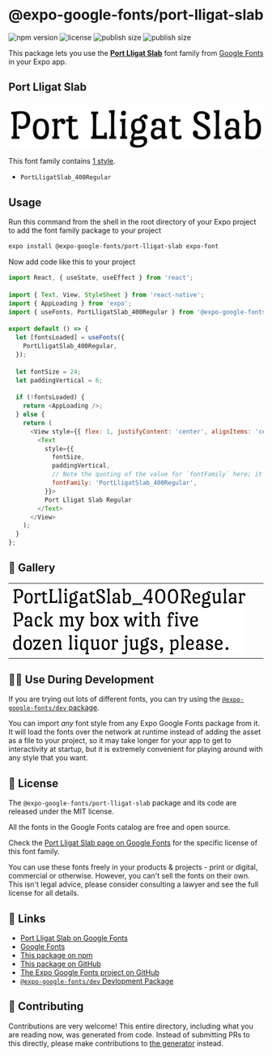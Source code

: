 # @expo-google-fonts/port-lligat-slab

![npm version](https://flat.badgen.net/npm/v/@expo-google-fonts/port-lligat-slab)
![license](https://flat.badgen.net/github/license/expo/google-fonts)
![publish size](https://flat.badgen.net/packagephobia/install/@expo-google-fonts/port-lligat-slab)
![publish size](https://flat.badgen.net/packagephobia/publish/@expo-google-fonts/port-lligat-slab)

This package lets you use the [**Port Lligat Slab**](https://fonts.google.com/specimen/Port+Lligat+Slab) font family from [Google Fonts](https://fonts.google.com/) in your Expo app.

## Port Lligat Slab

![Port Lligat Slab](./font-family.png)

This font family contains [1 style](#-gallery).

- `PortLligatSlab_400Regular`

## Usage

Run this command from the shell in the root directory of your Expo project to add the font family package to your project
```sh
expo install @expo-google-fonts/port-lligat-slab expo-font
```

Now add code like this to your project
```js
import React, { useState, useEffect } from 'react';

import { Text, View, StyleSheet } from 'react-native';
import { AppLoading } from 'expo';
import { useFonts, PortLligatSlab_400Regular } from '@expo-google-fonts/port-lligat-slab';

export default () => {
  let [fontsLoaded] = useFonts({
    PortLligatSlab_400Regular,
  });

  let fontSize = 24;
  let paddingVertical = 6;

  if (!fontsLoaded) {
    return <AppLoading />;
  } else {
    return (
      <View style={{ flex: 1, justifyContent: 'center', alignItems: 'center' }}>
        <Text
          style={{
            fontSize,
            paddingVertical,
            // Note the quoting of the value for `fontFamily` here; it expects a string!
            fontFamily: 'PortLligatSlab_400Regular',
          }}>
          Port Lligat Slab Regular
        </Text>
      </View>
    );
  }
};

```

## 🔡 Gallery


||||
|-|-|-|
|![PortLligatSlab_400Regular](./PortLligatSlab_400Regular.ttf.png)||||


## 👩‍💻 Use During Development

If you are trying out lots of different fonts, you can try using the [`@expo-google-fonts/dev` package](https://github.com/expo/google-fonts/tree/master/font-packages/dev#readme).

You can import *any* font style from any Expo Google Fonts package from it. It will load the fonts
over the network at runtime instead of adding the asset as a file to your project, so it may take longer
for your app to get to interactivity at startup, but it is extremely convenient
for playing around with any style that you want.

## 📖 License

The `@expo-google-fonts/port-lligat-slab` package and its code are released under the MIT license.

All the fonts in the Google Fonts catalog are free and open source.

Check the [Port Lligat Slab page on Google Fonts](https://fonts.google.com/specimen/Port+Lligat+Slab) for the specific license of this font family.

You can use these fonts freely in your products & projects - print or digital, commercial or otherwise. However, you can't sell the fonts on their own. This isn't legal advice, please consider consulting a lawyer and see the full license for all details.

## 🔗 Links

- [Port Lligat Slab on Google Fonts](https://fonts.google.com/specimen/Port+Lligat+Slab)
- [Google Fonts](https://fonts.google.com/)
- [This package on npm](https://www.npmjs.com/package/@expo-google-fonts/port-lligat-slab)
- [This package on GitHub](https://github.com/expo/google-fonts/tree/master/font-packages/port-lligat-slab)
- [The Expo Google Fonts project on GitHub](https://github.com/expo/google-fonts)
- [`@expo-google-fonts/dev` Devlopment Package](https://github.com/expo/google-fonts/tree/master/font-packages/dev)

## 🤝 Contributing

Contributions are very welcome! This entire directory, including what you are reading now, was generated from code. Instead of submitting PRs to this directly, please make contributions to [the generator](https://github.com/expo/google-fonts/tree/master/packages/generator) instead.
